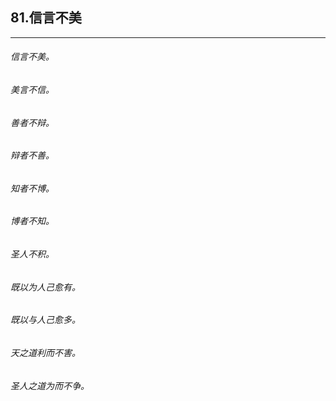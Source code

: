 ## 81.信言不美
---


###### 信言不美。

###### 美言不信。

###### 善者不辩。

###### 辩者不善。

###### 知者不博。

###### 博者不知。

###### 圣人不积。

###### 既以为人己愈有。

###### 既以与人己愈多。

###### 天之道利而不害。

###### 圣人之道为而不争。

###### 

